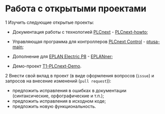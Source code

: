 # Работа с открытыми проектами

1 Изучить следующие открытые проекты:

  - Документация работы с технологией [PLCnext](https://www.plcnext-community.net/en/) - [PLCnext-howto](https://github.com/savushkin-r-d/PLCnext-howto);

  - Управляющая программа для контроллеров [PLCnext Control](https://www.phoenixcontact.com/online/portal/de?1dmy&urile=wcm%3apath%3a/dede/web/main/products/subcategory_pages/PLCnext_Controls_P-21-14/30b12f75-d769-4f0e-a783-4986ae3ae247) - [ptusa-main](https://github.com/savushkin-r-d/ptusa_main);

  - Дополнение для [EPLAN Electric P8](https://www.eplan-russia.ru/reshenija-eplan/platforma-eplan/eplan-electric-p8/) - [EPLANner](https://github.com/savushkin-r-d/EasyEPLANner);

  - Демо-проект [T1-PLCnext-Demo](https://github.com/savushkin-r-d/T1-PLCnext-Demo).

2 Внести свой вклад в проект (в виде оформления вопросов (``issue``) и запросов на внесение изменений (``pull request``)):
- предложить исправления в ошибках в документации (синтаксические, орфографические и т.п.);
- предложить исправления в исходном коде;
- предложить новую функциональность.
